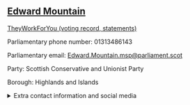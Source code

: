 ## <a href="https://www.parliament.scot/msps/current-and-previous-msps/edward-mountain">Edward Mountain</a>

<a href="https://www.theyworkforyou.com/mp/25529/edward_mountain">TheyWorkForYou (voting record, statements)</a> 

Parliamentary phone number: 01313486143 

Parliamentary email: Edward.Mountain.msp@parliament.scot 

Party: Scottish Conservative and Unionist Party 

Borough: Highlands and Islands 

<details><summary>Extra contact information and social media</summary> 
<li>Parliamentary address: The Scottish Parliament, EH99 1SP, Edinburgh</li>
<li>Local office address: Regional Office, 10 Drummond Street, Inverness, IV1 1QD</li>
<li>Local office phone number: 01463230777</li>
<li>Twitter: @1edmountain</li>
<li>Facebook: https://www.facebook.com/EdMountainMSP/</li>
<li>Website: edwardmountainmsp.scot</li>
</details>